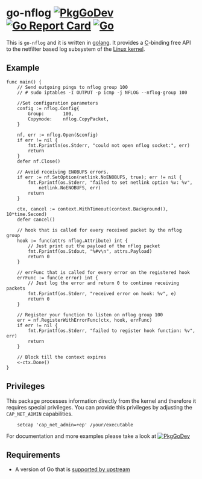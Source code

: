go-nflog [![PkgGoDev](https://pkg.go.dev/badge/github.com/florianl/go-nflog)](https://pkg.go.dev/github.com/florianl/go-nflog) [![Go Report Card](https://goreportcard.com/badge/github.com/florianl/go-nflog)](https://goreportcard.com/report/github.com/florianl/go-nflog) [![Go](https://github.com/florianl/go-nflog/actions/workflows/go.yml/badge.svg)](https://github.com/florianl/go-nflog/actions/workflows/go.yml)
============

This is `go-nflog` and it is written in [golang](https://golang.org/). It provides a [C](https://en.wikipedia.org/wiki/C_(programming_language))-binding free API to the netfilter based log subsystem of the [Linux kernel](https://www.kernel.org).

## Example

```golang
func main() {
	// Send outgoing pings to nflog group 100
	// # sudo iptables -I OUTPUT -p icmp -j NFLOG --nflog-group 100

	//Set configuration parameters
	config := nflog.Config{
		Group:       100,
		Copymode:    nflog.CopyPacket,
	}

	nf, err := nflog.Open(&config)
	if err != nil {
		fmt.Fprintln(os.Stderr, "could not open nflog socket:", err)
		return
	}
	defer nf.Close()

	// Avoid receiving ENOBUFS errors.
	if err := nf.SetOption(netlink.NoENOBUFS, true); err != nil {
		fmt.Fprintf(os.Stderr, "failed to set netlink option %v: %v",
			netlink.NoENOBUFS, err)
		return
	}

	ctx, cancel := context.WithTimeout(context.Background(), 10*time.Second)
	defer cancel()

	// hook that is called for every received packet by the nflog group
	hook := func(attrs nflog.Attribute) int {
		// Just print out the payload of the nflog packet
		fmt.Fprintf(os.Stdout, "%#v\n", attrs.Payload)
		return 0
	}

	// errFunc that is called for every error on the registered hook
	errFunc := func(e error) int {
		// Just log the error and return 0 to continue receiving packets
		fmt.Fprintf(os.Stderr, "received error on hook: %v", e)
		return 0
	}

	// Register your function to listen on nflog group 100
	err = nf.RegisterWithErrorFunc(ctx, hook, errFunc)
	if err != nil {
		fmt.Fprintf(os.Stderr, "failed to register hook function: %v", err)
		return
	}

	// Block till the context expires
	<-ctx.Done()
}
```

## Privileges

This package processes information directly from the kernel and therefore it requires special privileges. You
can provide this privileges by adjusting the `CAP_NET_ADMIN` capabilities.
```
	setcap 'cap_net_admin=+ep' /your/executable
```

For documentation and more examples please take a look at [![PkgGoDev](https://pkg.go.dev/badge/github.com/florianl/go-nflog)](https://pkg.go.dev/github.com/florianl/go-nflog)

## Requirements

* A version of Go that is [supported by upstream](https://golang.org/doc/devel/release.html#policy)
